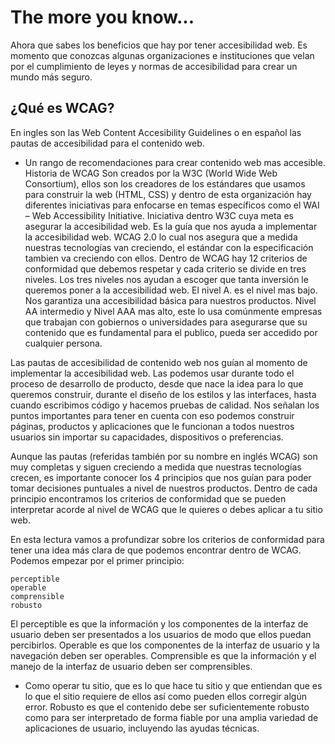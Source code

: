 # The more you know... 

Ahora que sabes los beneficios que hay por tener accesibilidad web. Es momento que conozcas algunas organizaciones e instituciones que velan por el cumplimiento de leyes y normas de accesibilidad para crear un mundo más seguro.

## ¿Qué es WCAG?

En ingles son las Web  Content Accesibility Guidelines o en español las pautas de accesibilidad para el contenido web. 
-	Un rango de recomendaciones para crear contenido web mas accesible.
Historia de WCAG
Son creados por la W3C (World Wide Web Consortium), ellos son los creadores de los estándares que usamos para construir la web (HTML, CSS) y dentro de esta organización hay diferentes iniciativas para enfocarse en temas específicos como el WAI – Web Accessibility Initiative. Iniciativa dentro W3C cuya meta es asegurar la accesibilidad web. Es la guía que nos ayuda a implementar la accesibilidad web.
WCAG 2.0 lo cual nos asegura que a medida nuestras tecnologías van creciendo, el estándar con la especificación tambien va creciendo con ellos. Dentro de WCAG hay 12 criterios de conformidad que debemos respetar y cada criterio se divide en tres niveles. Los tres niveles nos ayudan a escoger que tanta inversión le queremos poner a la accesibilidad web.
El nivel A. es el nivel mas bajo. Nos garantiza una accesibilidad básica para nuestros productos.
Nivel AA intermedio y Nivel AAA mas alto, este lo usa comúnmente empresas que trabajan con gobiernos o universidades para asegurarse que su contenido que es fundamental para el publico, pueda ser accedido por cualquier persona.

Las pautas de accesibilidad de contenido web nos guían al momento de implementar la accesibilidad web. Las podemos usar durante todo el proceso de desarrollo de producto, desde que nace la idea para lo que queremos construir, durante el diseño de los estilos y las interfaces, hasta cuando escribimos código y hacemos pruebas de calidad. Nos señalan los puntos importantes para tener en cuenta con eso podemos construir páginas, productos y aplicaciones que le funcionan a todos nuestros usuarios sin importar su capacidades, dispositivos o preferencias.

Aunque las pautas (referidas también por su nombre en inglés WCAG) son muy completas y siguen creciendo a medida que nuestras tecnologías crecen, es importante conocer los 4 principios que nos guían para poder tomar decisiones puntuales a nivel de nuestros productos. Dentro de cada principio encontramos los criterios de conformidad que se pueden interpretar acorde al nivel de WCAG que le quieres o debes aplicar a tu sitio web. 

En esta lectura vamos a profundizar sobre los criterios de conformidad para tener una idea más clara de que podemos encontrar dentro de WCAG. Podemos empezar por el primer principio:

	perceptible
	operable
	comprensible
	robusto

El perceptible es que la información y los componentes de la interfaz de usuario deben ser presentados a los usuarios de modo que ellos puedan percibirlos.
Operable es que los componentes de la interfaz de usuario y la navegación deben ser operables.
Comprensible es que la información y el manejo de la interfaz de usuario deben ser comprensibles.
-	Como operar tu sitio, que es lo que hace tu sitio y que entiendan que es lo que el sitio requiere de ellos así como pueden ellos corregir algún error.
Robusto es que el contenido debe ser suficientemente robusto como para ser interpretado de forma fiable por una amplia variedad de aplicaciones de usuario, incluyendo las ayudas técnicas.